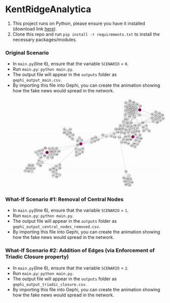 # KentRidgeAnalytica

1. This project runs on Python, please ensure you have it installed (download link [here](https://www.python.org/downloads/)).
2. Clone this repo and run `pip install -r requirements.txt` to install the necessary packages/modules.

### Original Scenario

* In `main.py`(line 6), ensure that the variable `SCENARIO` = `0`.
* Run `main.py`: `python main.py`.
* The output file will appear in the `outputs` folder as `gephi_output_main.csv`.
* By importing this file into Gephi, you can create the animation showing how the fake news would spread in the network.

![How fake news spread in the network](img/spread_original.gif)


### What-If Scenario #1: Removal of Central Nodes

* In `main.py`(line 6), ensure that the variable `SCENARIO` = `1`.
* Run `main.py`: `python main.py`.
* The output file will appear in the `outputs` folder as `gephi_output_central_nodes_removed.csv`.
* By importing this file into Gephi, you can create the animation showing how the fake news would spread in the network.


### What-If Scenario #2: Addition of Edges (via Enforcement of Triadic Closure property)

* In `main.py`(line 6), ensure that the variable `SCENARIO` = `2`.
* Run `main.py`: `python main.py`.
* The output file will appear in the `outputs` folder as `gephi_output_triadic_closure.csv`.
* By importing this file into Gephi, you can create the animation showing how the fake news would spread in the network.
